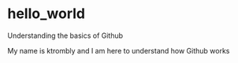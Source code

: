 # hello_world
Understanding the basics of Github

My name is ktrombly and I am here to understand how Github works
